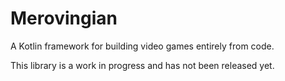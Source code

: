# Merovingian

A Kotlin framework for building video games entirely from code.

This library is a work in progress and has not been released yet.